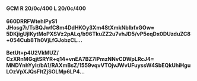 #### GCM R 20/0c/400 L 20/0c/400
**660DRRFWtehIPyS1**<br/>**JHosg7r/TsBQJwfC8m4DdHKOy3Xm4StXmkNbIbfxGOw=**<br/>**5DKjigUjIKytMoPXSVz2pALq/b96TkuZZ2u7vhJD5/vP5eqDx0DUzduZC8+054Cub8Th0VjLfGJobzCL...**<br/><br/>
**BetUt+p4U2VkMUZ/**<br/>**CzXRnMGqjtSRYR+q14+vnEA7BZ7IPmzNNvCDWpLRcJ4=**<br/>**MNDYnhYyIr/bA1/RAXmBsZ/1559vqvVTOjvJWvUFuyssW4SbEQkUhiHguLOzVpXJQsFItZjSOLMp6LP4...**